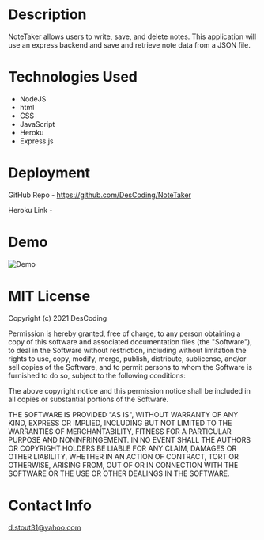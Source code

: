 # Description

NoteTaker allows users to write, save, and delete notes. This application will use an express backend and save and retrieve note data from a JSON file. 

# Technologies Used

  * NodeJS
  * html
  * CSS
  * JavaScript
  * Heroku
  * Express.js


# Deployment

GitHub Repo - https://github.com/DesCoding/NoteTaker

Heroku Link - 

# Demo

![Demo](public/assets/NoteTakerDemo.gif)

# MIT License

Copyright (c) 2021 DesCoding

Permission is hereby granted, free of charge, to any person obtaining a copy
of this software and associated documentation files (the "Software"), to deal
in the Software without restriction, including without limitation the rights
to use, copy, modify, merge, publish, distribute, sublicense, and/or sell
copies of the Software, and to permit persons to whom the Software is
furnished to do so, subject to the following conditions:

The above copyright notice and this permission notice shall be included in all
copies or substantial portions of the Software.

THE SOFTWARE IS PROVIDED "AS IS", WITHOUT WARRANTY OF ANY KIND, EXPRESS OR
IMPLIED, INCLUDING BUT NOT LIMITED TO THE WARRANTIES OF MERCHANTABILITY,
FITNESS FOR A PARTICULAR PURPOSE AND NONINFRINGEMENT. IN NO EVENT SHALL THE
AUTHORS OR COPYRIGHT HOLDERS BE LIABLE FOR ANY CLAIM, DAMAGES OR OTHER
LIABILITY, WHETHER IN AN ACTION OF CONTRACT, TORT OR OTHERWISE, ARISING FROM,
OUT OF OR IN CONNECTION WITH THE SOFTWARE OR THE USE OR OTHER DEALINGS IN THE
SOFTWARE.

# Contact Info

d.stout31@yahoo.com